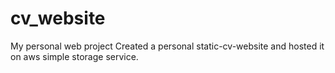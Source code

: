 # cv_website
My personal web project
Created a personal static-cv-website and hosted it on aws simple storage service.

